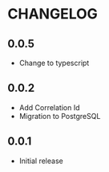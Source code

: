 # CHANGELOG

## 0.0.5

- Change to typescript

## 0.0.2

- Add Correlation Id
- Migration to PostgreSQL

## 0.0.1

- Initial release
